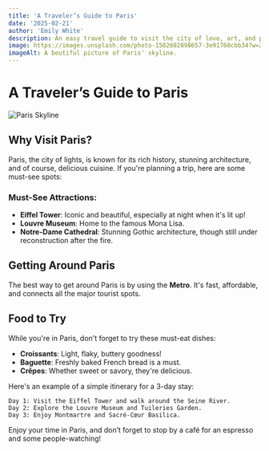 ```yaml
---
title: 'A Traveler’s Guide to Paris'
date: '2025-02-21'
author: 'Emily White'
description: An easy travel guide to visit the city of love, art, and pastry.
image: https://images.unsplash.com/photo-1502602898657-3e91760cbb34?w=250&h=200
imageAlt: A beutiful picture of Paris' skyline.
---
```


# A Traveler’s Guide to Paris

![Paris Skyline](https://images.unsplash.com/photo-1493815793589-3465bb9936b9?crop=entropy&cs=tinysrgb&fit=max&fm=jpg&ixid=MnwxOTk3NjV8MHwxfGFsbHwxfHx8fHx8fHwxNjIxOTk4MjU4&ixlib=rb-1.2.1&q=80&w=4000)

## Why Visit Paris?

Paris, the city of lights, is known for its rich history, stunning architecture, and of course, delicious cuisine. If you're planning a trip, here are some must-see spots:

### Must-See Attractions:
- **Eiffel Tower**: Iconic and beautiful, especially at night when it's lit up!
- **Louvre Museum**: Home to the famous Mona Lisa.
- **Notre-Dame Cathedral**: Stunning Gothic architecture, though still under reconstruction after the fire.

## Getting Around Paris

The best way to get around Paris is by using the **Metro**. It's fast, affordable, and connects all the major tourist spots.

## Food to Try

While you're in Paris, don't forget to try these must-eat dishes:
- **Croissants**: Light, flaky, buttery goodness!
- **Baguette**: Freshly baked French bread is a must.
- **Crêpes**: Whether sweet or savory, they're delicious.
  
Here's an example of a simple itinerary for a 3-day stay:

```text
Day 1: Visit the Eiffel Tower and walk around the Seine River.
Day 2: Explore the Louvre Museum and Tuileries Garden.
Day 3: Enjoy Montmartre and Sacré-Cœur Basilica.
```

Enjoy your time in Paris, and don’t forget to stop by a café for an espresso and some people-watching!
